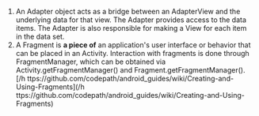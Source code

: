 1. An Adapter object acts as a bridge between an AdapterView and the underlying data for that view. The Adapter provides access to the data items. The Adapter is also responsible for making a View for each item in the data set.
2. A Fragment is **a piece of** an application's user interface or behavior that can be placed in an Activity. Interaction with fragments is done through FragmentManager, which can be obtained via Activity.getFragmentManager\(\) and Fragment.getFragmentManager\(\).
   [/h ttps://github.com/codepath/android\_guides/wiki/Creating-and-Using-Fragments](/h ttps://github.com/codepath/android_guides/wiki/Creating-and-Using-Fragments)



